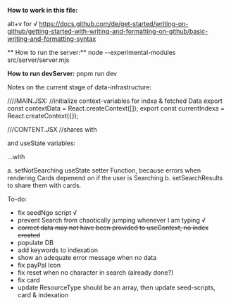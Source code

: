 **How to work in this file:**

alt+v for √
https://docs.github.com/de/get-started/writing-on-github/getting-started-with-writing-and-formatting-on-github/basic-writing-and-formatting-syntax


** How to run the server:**
node --experimental-modules src/server/server.mjs

**How to run devServer:**
pnpm run dev


Notes on the current stage of data-infrastructure:

////MAIN.JSX:
//initialize  context-variables for indxa & fetched Data
export const contextData = React.createContext([]);
export const currentIndexa = React.createContext({});

///CONTENT.JSX
//shares with <Search /> and <Cards /> useState variables:

...with <Search />
a. setNotSearching useState setter Function, because errors when rendering Cards depenend on if the user is Searching
b. setSearchResults to share them with cards.




To-do:
- fix seedNgo script √
- prevent Search from chaotically jumping whenever I am typing √
- ~~correct data may not have been provided to useContext, no index created~~
- populate DB
- add keywords to indexation
- show an adequate error message when no data
- fix payPal Icon
- fix reset when no character in search (already done?)
- fix card
- update ResourceType should be an array, then update seed-scripts, card & indexation


